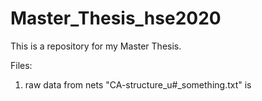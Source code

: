 # Master_Thesis_hse2020

This is a repository for my Master Thesis.

Files:
1. raw data from nets "CA-structure_u#_something.txt" is
